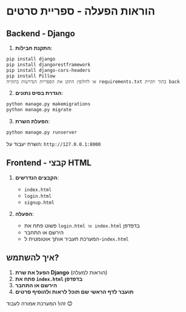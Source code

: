 # הוראות הפעלה - ספריית סרטים

## Backend - Django

1. **התקנת חבילות**:
```bash
pip install django
pip install djangorestframework
pip install django-cors-headers
pip install Pillow
או לחלופין התקן את הספריות הנדרשות בתקייה requirements.txt בתוך תקיית back 

```

2. **הגדרת בסיס נתונים**:
```bash
python manage.py makemigrations
python manage.py migrate
```

3. **הפעלת השרת**:
```bash
python manage.py runserver
```

השרת יעבוד על: `http://127.0.0.1:8000`

## Frontend - קבצי HTML

1. **הקבצים הנדרשים**:
   - `index.html`
   - `login.html`
   - `signup.html`

2. **הפעלה**:
   - פשוט פתח את `login.html או index.html` בדפדפן
   - הירשם או התחבר
   - המערכת תעביר אותך אוטומטית ל-`index.html`

## איך להשתמש?

1. **הפעל את שרת Django** (הוראות למעלה)
2. **פתח את `index.html` בדפדפן**
3. **הירשם או התחבר**
4. **תועבר לדף הראשי שם תוכל לראות ולהוסיף סרטים**

זהו! המערכת אמורה לעבוד 😊
